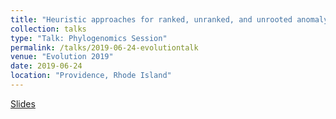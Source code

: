 ```yaml
---
title: "Heuristic approaches for ranked, unranked, and unrooted anomaly zones"
collection: talks
type: "Talk: Phylogenomics Session"
permalink: /talks/2019-06-24-evolutiontalk
venue: "Evolution 2019"
date: 2019-06-24
location: "Providence, Rhode Island"
---
```


[Slides](http://anastasiiakim.github.io/files/talks/evolution_talk.pdf)
